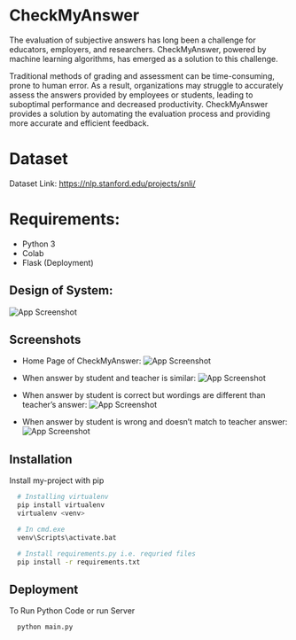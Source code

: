 # CheckMyAnswer
The evaluation of subjective answers has long been a challenge for educators, employers, and  researchers. CheckMyAnswer, powered by machine learning algorithms, 
has emerged as a  solution to this challenge.

Traditional methods of grading and assessment can be time-consuming, prone to human error. As 
a result, organizations may struggle to accurately assess the answers provided by employees or 
students, leading to suboptimal performance and decreased productivity. CheckMyAnswer 
provides a solution by automating the evaluation process and providing more accurate and 
efficient feedback.

# Dataset
Dataset Link: https://nlp.stanford.edu/projects/snli/

# Requirements:

- Python 3
- Colab
- Flask (Deployment)

## Design of System:
![App Screenshot](https://blogger.googleusercontent.com/img/b/R29vZ2xl/AVvXsEhYVxwVPxXSbRBfrKvOlN8Wy5dpTzrMGqLIspUJMQBHX5jv-KlcYXTVO0AtJcqT72d5BTAXe1XPH2YY2VOK35V_V7GnhGyHRFqasQmdsDn0Vv8jZTzyrzekfqj-TRkCmv6dfs8XY1ojcX_WF3eeGZitXkBUMBpm8IDHURb-KFo0Orx7RG0j-D5RsLp-nW6F/s1600/Home4.png)

## Screenshots
- Home Page of CheckMyAnswer:
![App Screenshot](https://blogger.googleusercontent.com/img/b/R29vZ2xl/AVvXsEjOPUIqKY1W1q-bZaw2O0FIXfZT6fFMZtYsS8ePZMV8icms7Hu5R6guqTgkKxwBm9tPfCTcUFovUnJtojurcn9LItMTRCizsx5Hxxk4c3ge8RpL-4YgMdgEs0ywCif4EDAyJlbLVBy2o7Fjz8C3h1uOPSLBMd6W1suu_wDZKzQMrs_pDCZBTtwMpop1I0ea/s1600/Home.png)


- When answer by student and teacher is similar:
![App Screenshot](https://blogger.googleusercontent.com/img/b/R29vZ2xl/AVvXsEiygWMvTwZqQwfwt75TStQkIulYLumbDRQKXT0UtLflmriwBCLC9GlakzNsyc9b3PUFyJh2a29Q4hHY-eDONInB94UOQxeWE96LckMj_qVnY1jPR8mwaemEoZr18tjKsaGiyGCYqAhOsr6TTDb7OUjMGZjlVAaS0tWG7kPTqhNq7Gz7x_4ZNgUhQeSlm8uw/s1600/Home1.png)


- When answer by student is correct but wordings are different than teacher’s answer:
![App Screenshot](https://blogger.googleusercontent.com/img/b/R29vZ2xl/AVvXsEj5_zIctHKxW5TWOQf9byn70Wdjtx_VTBZiMqzkH2xTY2ivKQKBHX2ad_PUJW72d9KRlVP9FpA1Cq5w7mOlLIR-kpmg4Yjjj_RfsB4OA1W0rSzp6qpbAQtiFR-q-PI9Na5BvVcVrcqMnQQIFalLEbaCG7-piLOyunP8P-gq4B7NzG-IlwBxPfBZlVHZ2WxR/s1600/Home2.png)


- When answer by student is wrong and doesn’t match to teacher answer:
![App Screenshot](https://blogger.googleusercontent.com/img/b/R29vZ2xl/AVvXsEjWib_CJZWbG7YAeRHa80Fp1saMfIegXOKF_jkViWKNru_xuCy2L_SgQ_U9CslS3kQ5wJSLpdlvkS04WfOO_dEeYc35T72xdUr9SVDpR-9SoLyUFIA64YnzpF6vuPYI4Uu2Y-hqS4wh-v_RLzrCIfPOvSNkK1R0-kx_8WNrMTHtIyeldAeWlmLgmp2wBJ3S/s1600/Home3.png)

## Installation

Install my-project with pip

```bash
  # Installing virtualenv
  pip install virtualenv
  virtualenv <venv>

  # In cmd.exe
  venv\Scripts\activate.bat

  # Install requirements.py i.e. requried files
  pip install -r requirements.txt
```

## Deployment

To Run Python Code or run Server

```bash
  python main.py
```

